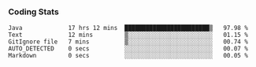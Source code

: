 
### Coding Stats
<!--START_SECTION:waka-->

```text
Java             17 hrs 12 mins  ████████████████████████▒   97.98 %
Text             12 mins         ▒░░░░░░░░░░░░░░░░░░░░░░░░   01.15 %
GitIgnore file   7 mins          ▒░░░░░░░░░░░░░░░░░░░░░░░░   00.74 %
AUTO_DETECTED    0 secs          ░░░░░░░░░░░░░░░░░░░░░░░░░   00.07 %
Markdown         0 secs          ░░░░░░░░░░░░░░░░░░░░░░░░░   00.05 %
```

<!--END_SECTION:waka-->

